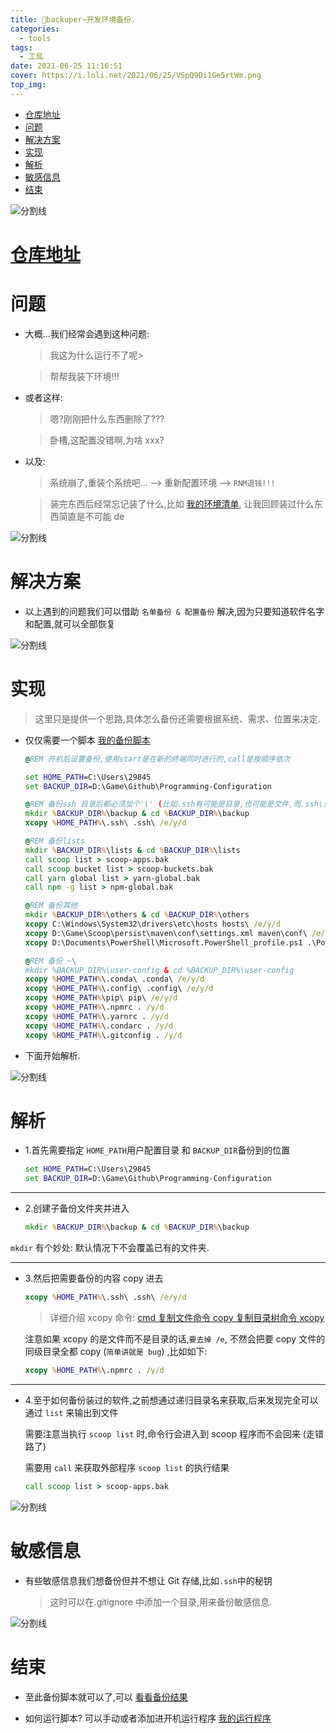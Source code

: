 ```yaml
---
title: 🎃backuper~开发环境备份.
categories:
  - tools
tags:
  - 工具
date: 2021-06-25 11:16:51
cover: https://i.loli.net/2021/06/25/VSpQ9Di1Ge5rtWm.png
top_img:
---
```


<!--
 * @?: *********************************************************************
 * @Author: Weidows
 * @LastEditors: Weidows
 * @LastEditTime: 2021-07-23 11:09:33
 * @FilePath: \Weidowsd:\Game\Github\Blog-private\source\_posts\tools\backuper.md
 * @Description:
 * @!: *********************************************************************
-->

- [仓库地址](#仓库地址)
- [问题](#问题)
- [解决方案](#解决方案)
- [实现](#实现)
- [解析](#解析)
- [敏感信息](#敏感信息)
- [结束](#结束)

![分割线](https://cdn.jsdelivr.net/gh/Weidows/Images/img/divider.png)

# [仓库地址](https://github.com/Weidows-projects/Programming-Configuration)

# 问题

- 大概...我们经常会遇到这种问题:

  > 我这为什么运行不了呢>

  > 帮帮我装下环境!!!

- 或者这样:

  > 嗯?刚刚把什么东西删除了???

  > 卧槽,这配置没错啊,为啥 xxx?

- 以及:

  > 系统崩了,重装个系统吧... --> 重新配置环境 --> `RNM退钱!!!`

  > 装完东西后经常忘记装了什么,比如 [我的环境清单](https://github.com/Weidows-projects/Programming-Configuration/blob/master/lists/scoop-apps.bak), 让我回顾装过什么东西简直是不可能 de

![分割线](https://cdn.jsdelivr.net/gh/Weidows/Images/img/divider.png)

# 解决方案

- 以上遇到的问题我们可以借助 `名单备份 & 配置备份` 解决,因为只要知道软件名字和配置,就可以全部恢复

![分割线](https://cdn.jsdelivr.net/gh/Weidows/Images/img/divider.png)

# 实现

> 这里只是提供一个思路,具体怎么备份还需要根据系统、需求、位置来决定.

- 仅仅需要一个脚本 [我的备份脚本](https://github.com/Weidows-projects/Programming-Configuration/blob/master/local/utils.bat)

  ```bat
  @REM 开机后设置备份,使用start是在新的终端同时进行的,call是按顺序依次

  set HOME_PATH=C:\Users\29845
  set BACKUP_DIR=D:\Game\Github\Programming-Configuration

  @REM 备份ssh 目录后都必须加个'\' (比如.ssh有可能是目录,也可能是文件,而.ssh\只可能是目录)
  mkdir %BACKUP_DIR%\backup & cd %BACKUP_DIR%\backup
  xcopy %HOME_PATH%\.ssh\ .ssh\ /e/y/d

  @REM 备份lists
  mkdir %BACKUP_DIR%\lists & cd %BACKUP_DIR%\lists
  call scoop list > scoop-apps.bak
  call scoop bucket list > scoop-buckets.bak
  call yarn global list > yarn-global.bak
  call npm -g list > npm-global.bak

  @REM 备份其他
  mkdir %BACKUP_DIR%\others & cd %BACKUP_DIR%\others
  xcopy C:\Windows\System32\drivers\etc\hosts hosts\ /e/y/d
  xcopy D:\Game\Scoop\persist\maven\conf\settings.xml maven\conf\ /e/y/d
  xcopy D:\Documents\PowerShell\Microsoft.PowerShell_profile.ps1 .\PowerShell\ /e/y/d

  @REM 备份 ~\
  mkdir %BACKUP_DIR%\user-config & cd %BACKUP_DIR%\user-config
  xcopy %HOME_PATH%\.conda\ .conda\ /e/y/d
  xcopy %HOME_PATH%\.config\ .config\ /e/y/d
  xcopy %HOME_PATH%\pip\ pip\ /e/y/d
  xcopy %HOME_PATH%\.npmrc . /y/d
  xcopy %HOME_PATH%\.yarnrc . /y/d
  xcopy %HOME_PATH%\.condarc . /y/d
  xcopy %HOME_PATH%\.gitconfig . /y/d
  ```

- 下面开始解析.

![分割线](https://cdn.jsdelivr.net/gh/Weidows/Images/img/divider.png)

# 解析

- 1.首先需要指定 `HOME_PATH`用户配置目录 和 `BACKUP_DIR`备份到的位置

  ```bat
  set HOME_PATH=C:\Users\29845
  set BACKUP_DIR=D:\Game\Github\Programming-Configuration
  ```

---

- 2.创建子备份文件夹并进入

  ```bat
  mkdir %BACKUP_DIR%\backup & cd %BACKUP_DIR%\backup
  ```

`mkdir` 有个妙处: 默认情况下不会覆盖已有的文件夹.

---

- 3.然后把需要备份的内容 copy 进去

  ```bat
  xcopy %HOME_PATH%\.ssh\ .ssh\ /e/y/d
  ```

  > 详细介绍 xcopy 命令: [cmd 复制文件命令 copy 复制目录树命令 xcopy](https://blog.csdn.net/qq_21808961/article/details/86749733)

  注意如果 xcopy 的是文件而不是目录的话,`要去掉 /e`, 不然会把要 copy 文件的同级目录全都 copy (`简单讲就是 bug`) ,比如如下:

  ```bat
  xcopy %HOME_PATH%\.npmrc . /y/d
  ```

---

- 4.至于如何备份装过的软件,之前想通过递归目录名来获取,后来发现完全可以通过 `list` 来输出到文件

  需要注意当执行 `scoop list` 时,命令行会进入到 scoop 程序而不会回来 (走错路了)

  需要用 `call` 来获取外部程序 `scoop list` 的执行结果

  ```bat
  call scoop list > scoop-apps.bak
  ```

![分割线](https://cdn.jsdelivr.net/gh/Weidows/Images/img/divider.png)

# 敏感信息

- 有些敏感信息我们想备份但并不想让 Git 存储,比如`.ssh`中的秘钥

  > 这时可以在.gitignore 中添加一个目录,用来备份敏感信息.

![分割线](https://cdn.jsdelivr.net/gh/Weidows/Images/img/divider.png)

# 结束

- 至此备份脚本就可以了,可以 [看看备份结果](https://github.com/Weidows-projects/Programming-Configuration)

- 如何运行脚本? 可以手动或者添加进开机运行程序 [我的运行程序](https://github.com/Weidows-projects/Programming-Configuration/blob/master/local/start.vbs)

